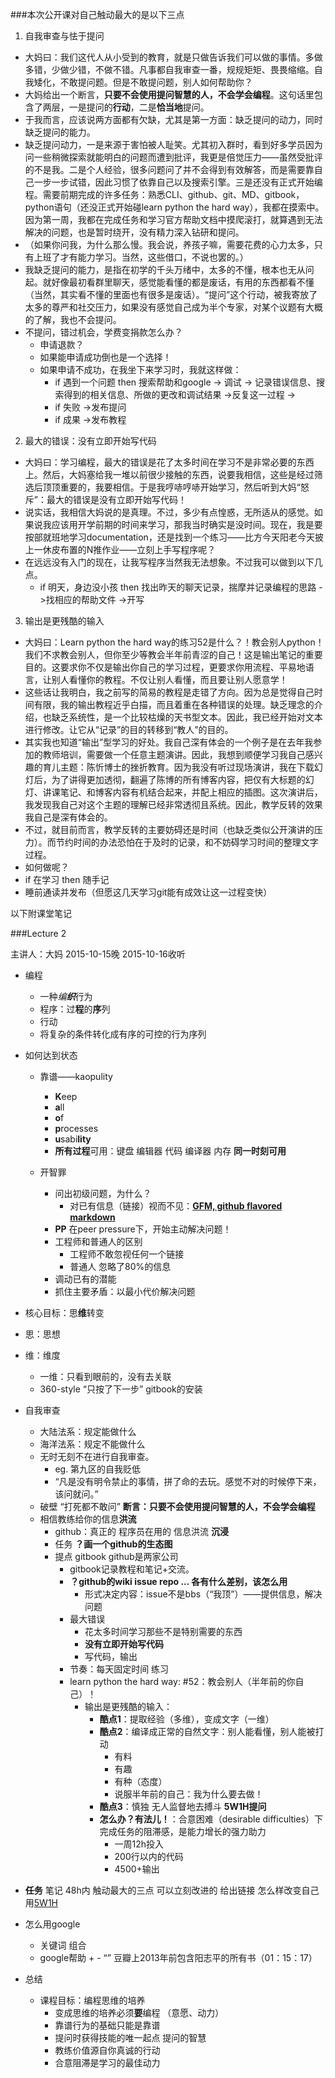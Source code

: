 ###本次公开课对自己触动最大的是以下三点

1. 自我审查与怯于提问
  - 大妈曰：我们这代人从小受到的教育，就是只做告诉我们可以做的事情。多做多错，少做少错，不做不错。凡事都自我审查一番，规规矩矩、畏畏缩缩。自我矮化，不敢提问题。但是不敢提问题，别人如何帮助你？
  - 大妈给出一个断言，**只要不会使用提问智慧的人，不会学会编程**。这句话里包含了两层，一是提问的**行动**，二是**恰当地**提问。
  - 于我而言，应该说两方面都有欠缺，尤其是第一方面：缺乏提问的动力，同时缺乏提问的能力。
  - 缺乏提问动力，一是来源于害怕被人耻笑。尤其初入群时，看到好多学员因为问一些稍微探索就能明白的问题而遭到批评，我更是倍觉压力——虽然受批评的不是我。二是个人经验，很多问题问了并不会得到有效解答，而是需要靠自己一步一步试错，因此习惯了依靠自己以及搜索引擎。三是还没有正式开始编程。需要前期完成的许多任务：熟悉CLI、github、git、MD、gitbook，python语句（还没正式开始碰learn python the hard way），我都在摸索中。因为第一周，我都在完成任务和学习官方帮助文档中摸爬滚打，就算遇到无法解决的问题，也是暂时绕开，没有精力深入钻研和提问。
  - （如果你问我，为什么那么慢。我会说，养孩子嘛，需要花费的心力太多，只有上班了才有能力学习。当然，这些借口，不说也罢的。）
  - 我缺乏提问的能力，是指在初学的千头万绪中，太多的不懂，根本也无从问起。就好像最初看群里聊天，感觉能看懂的都是废话，有用的东西都看不懂（当然，其实看不懂的里面也有很多是废话）。“提问”这个行动，被我寄放了太多的尊严和社交压力，如果没有感觉自己成为半个专家，对某个议题有大概的了解，我也不会提问。
  - 不提问，错过机会，学费变捐款怎么办？
    - 申请退款？
    - 如果能申请成功倒也是一个选择！
    - 如果申请不成功，在我坐下来学习时，我就这样做：
      - if 遇到一个问题 then 搜索帮助和google -> 调试 -> 记录错误信息、搜索得到的相关信息、所做的更改和调试结果 ->反复这一过程 -> 
      - if 失败 ->发布提问
      - if 成果 ->发布教程


2. 最大的错误：没有立即开始写代码
  - 大妈曰：学习编程，最大的错误是花了太多时间在学习不是非常必要的东西上。然后，大妈塞给我一堆以前很少接触的东西，说要我相信，这些是经过筛选后顶顶重要的，我要相信。于是我哼哧哼哧开始学习，然后听到大妈“怒斥”：最大的错误是没有立即开始写代码！
  - 说实话，我相信大妈说的是真理。不过，多少有点惶惑，无所适从的感觉。如果说我应该用开学前期的时间来学习，那我当时确实是没时间。现在，我是要按部就班地学习documentation，还是找到一个练习——比方今天阳老今天披上一休皮布置的N推作业——立刻上手写程序呢？
  - 在远远没有入门的现在，让我写程序当然我无法想象。不过我可以做到以下几点。
    - if 明天，身边没小孩 then 找出昨天的聊天记录，揣摩并记录编程的思路 ->找相应的帮助文件 ->开写

3. 输出是更残酷的输入
  - 大妈曰：Learn python the hard way的练习52是什么？！教会别人python！我们不求教会别人，但你至少等教会半年前青涩的自己！这是输出笔记的重要目的。这要求你不仅是输出你自己的学习过程，更要求你用流程、平易地语言，让别人看懂你的教程。不仅让别人看懂，而且要让别人愿意学！
  - 这些话让我明白，我之前写的简易的教程是走错了方向。因为总是觉得自己时间有限，我的输出教程近乎白描，而且着重在各种错误的处理。缺乏理念的介绍，也缺乏系统性，是一个比较枯燥的天书型文本。因此，我已经开始对文本进行修改。让它从“记录”的目的转移到“教人”的目的。
  - 其实我也知道“输出”型学习的好处。我自己深有体会的一个例子是在去年我参加的教师培训，需要做一个任意主题演讲。因此，我想到顺便学习我自己感兴趣的育儿主题：陈忻博士的挫折教育。因为我没有听过现场演讲，我在下载幻灯后，为了讲得更加透彻，翻遍了陈博的所有博客内容，把仅有大标题的幻灯、讲课笔记、和博客内容有机结合起来，并配上相应的插图。这次演讲后，我发现我自己对这个主题的理解已经非常透彻且系统。因此，教学反转的效果我自己是深有体会的。
  - 不过，就目前而言，教学反转的主要妨碍还是时间（也缺乏类似公开演讲的压力）。而节约时间的办法恐怕在于及时的记录，和不妨碍学习时间的整理文字过程。
  - 如何做呢？
  - if 在学习 then 随手记
  - 睡前通读并发布（但愿这几天学习git能有成效让这一过程变快）

以下附课堂笔记

###Lecture 2 

主讲人：大妈 2015-10-15晚
2015-10-16收听
+ 编程
  + 一种*编**织***行为
  + 程序：过**程**的**序**列
  + 行动
  + 将复杂的条件转化成有序的可控的行为序列

+ 如何达到状态
  + 靠谱——kaopulity
    + **K**eep
    + **a**ll
    + **o**f
    + **p**rocesses
    + **u**sabi**lity**
    + **所有过程**可用：键盘 编辑器 代码 编译器 内存 **同一时刻可用** 

  + 开智罪
    + 问出初级问题，为什么？
      + 对已有信息（链接）视而不见：**[GFM, github flavored markdown](https://help.github.com/articles/github-flavored-markdown/)**
    + **PP** 在peer pressure下，开始主动解决问题！
    + 工程师和普通人的区别
      + 工程师不敢忽视任何一个链接
      + 普通人 忽略了80%的信息
    + 调动已有的潜能
    + 抓住主要矛盾：以最小代价解决问题


+  核心目标：思**维**转变
  + 思：思想
  + 维：维度
    + 一维：只看到眼前的，没有去关联 
    + 360-style “只按了下一步” gitbook的安装
  + 自我审查
    + 大陆法系：规定能做什么
    + 海洋法系：规定不能做什么
    + 无时无刻不在进行自我审查。
      + eg. 第九区的自我贬低
      + “凡是没有明令禁止的事情，拼了命的去玩。感觉不对的时候停下来，该问就问。”
    + 破壁 “打死都不敢问” **断言：只要不会使用提问智慧的人，不会学会编程**
    + 相信教练给你的信息**洪流**
      + github：真正的 程序员在用的 信息洪流 **沉浸**
      + 任务  **？画一个github的生态图** 
      + 提点 gitbook github是两家公司
        + gitbook记录教程和笔记+交流。
        + **？github的wiki issue repo ... 各有什么差别，该怎么用**
          + 形式决定内容：issue不是bbs（“我顶”）——提供信息，解决问题
        + 最大错误
          +  花太多时间学习那些不是特别需要的东西
          +  **没有立即开始写代码**
            + 写代码，输出
        + 节奏：每天固定时间 练习
        + learn python the hard way: #52：教会别人（半年前的你自己）！
          + 输出是更残酷的输入：
            + **酷点1**：提取经验（多维），变成文字（一维）
            + **酷点2**：编译成正常的自然文字：别人能看懂，别人能被打动
              + 有料
              + 有趣
              + 有种（态度）
              + 说服半年前的自己：我为什么要去做！
            + **酷点3**：慎独  无人监督地去搏斗 **5W1H提问**
            + **怎么办？有法儿！**：合意困难（desirable difficulties）下完成任务的阻滞感，是能力增长的强力助力 
              + 一周12h投入
              + 200行以内的代码
              + 4500+输出
+ **任务** 笔记 48h内 触动最大的三点 可以立刻改进的 给出链接 怎么样改变自己 用[5W1H](http://wiki.woodpecker.org.cn/moin/5W1H)
+ 怎么用google
  + 关键词 组合
  + google帮助 + - “” 豆瓣上2013年前包含阳志平的所有书（01：15：17）
+ 总结
  + 课程目标：编程思维的培养
    + 变成思维的培养必须**要**编程 （意愿、动力）
    + 靠谱行为的基础只能是靠谱
    + 提问时获得技能的唯一起点  提问的智慧
    + 教练价值源自你真诚的行动
    + 合意阻滞是学习的最佳动力
   
  




